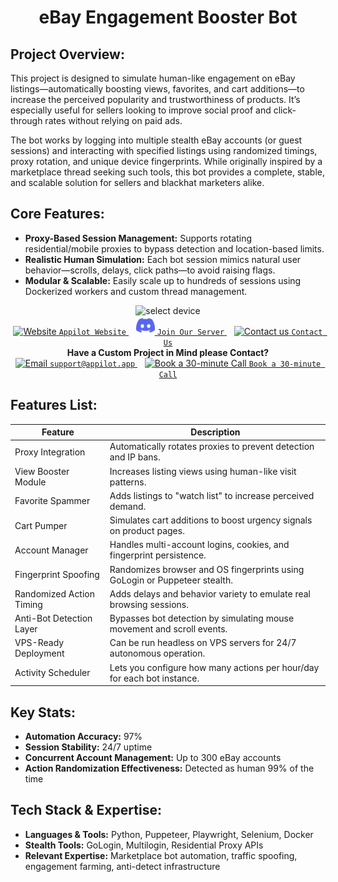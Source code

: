 <h1 align="center">eBay Engagement Booster Bot</h1>

## Project Overview:

This project is designed to simulate human-like engagement on eBay listings—automatically boosting views, favorites, and cart additions—to increase the perceived popularity and trustworthiness of products. It’s especially useful for sellers looking to improve social proof and click-through rates without relying on paid ads.

The bot works by logging into multiple stealth eBay accounts (or guest sessions) and interacting with specified listings using randomized timings, proxy rotation, and unique device fingerprints. While originally inspired by a marketplace thread seeking such tools, this bot provides a complete, stable, and scalable solution for sellers and blackhat marketers alike.


## Core Features:
- **Proxy-Based Session Management:** Supports rotating residential/mobile proxies to bypass detection and location-based limits.
- **Realistic Human Simulation:** Each bot session mimics natural user behavior—scrolls, delays, click paths—to avoid raising flags.
- **Modular & Scalable:** Easily scale up to hundreds of sessions using Dockerized workers and custom thread management.

<div align="center">
  <img
    src="https://github.com/user-attachments/assets/d200549d-7613-446f-a43b-19a4117ca360"
    alt="select device"
    width="600px"
  />
</div>


<div align="center">
  <a href="https://appilot.app/">
    <img
      alt="Website"
      width="25px"
      src="https://github.com/user-attachments/assets/8e5f3af3-b098-4c1d-980d-df9aebc680d0"
    />
    <code>Appilot Website</code>
  </a>
  &nbsp;&nbsp;
  <a href="https://discord.gg/3CZ5muJdF2">
    <img
      alt="Join Our Server"
      width="30px"
      src="https://github.com/Zeeshanahmad4/RealEstateMate-WhatsApp-Group-Management-Bot/blob/main/discord-icon-svgrepo-com.svg"
    />
    <code>Join Our Server</code>
  </a>
  &nbsp;&nbsp;
  <a href="https://t.me/devpilot1">
    <img
      alt="Contact us"
      width="30px"
      src="https://edent.github.io/SuperTinyIcons/images/svg/telegram.svg"
    />
    <code>Contact Us</code>
  </a>
</div>

<div align="center">
<strong> Have a Custom Project in Mind please Contact?</strong>

<div align="center">
  <a href="mailto:support@appilot.app">
  <img
    alt="Email"
    width="30px"
    src="https://github.com/user-attachments/assets/91c8d428-32b7-4be0-91fa-2e42c902b5b8"
  />
  <code>support@appilot.app</code>
</a>
  &nbsp;&nbsp;
  <a href="https://cal.com/app-pilot-m8i8oo/30min">
  <img
    alt="Book a 30-minute Call"
    width="30px"
    src="https://github.com/user-attachments/assets/cd3e5c7b-3e4e-4bb3-b242-bcc20ee78f13"
  />
  <code>Book a 30-minute Call</code>
</a>
<span>

<div align="left">

## Features List:
| **Feature**              | **Description**                                                            |
| ------------------------ | -------------------------------------------------------------------------- |
| Proxy Integration        | Automatically rotates proxies to prevent detection and IP bans.            |
| View Booster Module      | Increases listing views using human-like visit patterns.                   |
| Favorite Spammer         | Adds listings to "watch list" to increase perceived demand.                |
| Cart Pumper              | Simulates cart additions to boost urgency signals on product pages.        |
| Account Manager          | Handles multi-account logins, cookies, and fingerprint persistence.        |
| Fingerprint Spoofing     | Randomizes browser and OS fingerprints using GoLogin or Puppeteer stealth. |
| Randomized Action Timing | Adds delays and behavior variety to emulate real browsing sessions.        |
| Anti-Bot Detection Layer | Bypasses bot detection by simulating mouse movement and scroll events.     |
| VPS-Ready Deployment     | Can be run headless on VPS servers for 24/7 autonomous operation.          |
| Activity Scheduler       | Lets you configure how many actions per hour/day for each bot instance.    |


## Key Stats:
- **Automation Accuracy:** 97%
- **Session Stability:** 24/7 uptime
- **Concurrent Account Management:** Up to 300 eBay accounts
- **Action Randomization Effectiveness:** Detected as human 99% of the time

## Tech Stack & Expertise:
- **Languages & Tools:** Python, Puppeteer, Playwright, Selenium, Docker
- **Stealth Tools:** GoLogin, Multilogin, Residential Proxy APIs
- **Relevant Expertise:** Marketplace bot automation, traffic spoofing, engagement farming, anti-detect infrastructure
